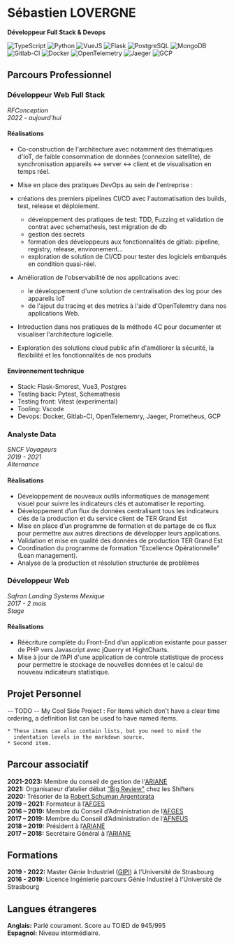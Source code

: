# Sébastien LOVERGNE
**Développeur Full Stack & Devops**

![TypeScript](https://img.shields.io/badge/TypeScript-blue?logo=typescript&logoColor=white)
![Python](https://img.shields.io/badge/Python-blue?logo=python&logoColor=white)
![VueJS](https://img.shields.io/badge/VueJS-mediumseagreen?logo=vuedotjs&logoColor=white)
![Flask](https://img.shields.io/badge/Flask-grey?logo=flask&logoColor=white)
![PostgreSQL](https://img.shields.io/badge/PostgreSQL-steelblue?logo=postgresql&logoColor=white)
![MongoDB](https://img.shields.io/badge/MongoDB-limegreen?logo=mongodb&logoColor=white)
![Gitlab-CI](https://img.shields.io/badge/Gitlab--CI-orange?logo=gitlab&logoColor=white)
![Docker](https://img.shields.io/badge/Docker-dodgerblue?logo=docker&logoColor=white)
![OpenTelemetry](https://img.shields.io/badge/OpenTelemetry-darkslateblue?logo=opentelemetry&logoColor=white)
![Jaeger](https://img.shields.io/badge/Jaeger-darkturquoise?logo=jaeger&logoColor=white)
![GCP](https://img.shields.io/badge/GCP-dodgerblue?logo=googlecloud&logoColor=white)

## Parcours Professionnel

### Développeur Web Full Stack
*RFConception*  
*2022 - aujourd'hui*  

#### Réalisations

- Co-construction de l'architecture avec notamment des thématiques d'IoT, de faible
consommation de données (connexion satellite), de synchronisation appareils <-> server <->
client et de visualisation en temps réel.

- Mise en place des pratiques DevOps au sein de l'entreprise :
- créations des premiers pipelines CI/CD avec l'automatisation des builds, test,
    release et déploiement.
  - développement des pratiques de test: TDD, Fuzzing et validation de contrat avec
    schemathesis, test migration de db
  - gestion des secrets
  - formation des développeurs aux fonctionnalités de gitlab: pipeline, registry,
    release, environement...
  - exploration de solution de CI/CD pour tester des logiciels embarqués en condition
    quasi-réel.

- Amélioration de l'observabilité de nos applications avec:
  - le développement d'une solution de centralisation des log pour des appareils IoT
  - de l'ajout du tracing et des metrics à l'aide d'OpenTelemtry dans nos applications
  Web.

- Introduction dans nos pratiques de la méthode 4C pour documenter et visualiser
l'architecture logicielle.

- Exploration des solutions cloud public afin d'améliorer la sécurité, la flexibilité
et les fonctionnalités de nos produits

#### Environnement technique

- Stack: Flask-Smorest, Vue3, Postgres
- Testing back: Pytest, Schemathesis
- Testing front: Vitest (experimental)
- Tooling: Vscode
- Devops: Docker, Gitlab-CI, OpenTelememry, Jaeger, Prometheus, GCP


### Analyste Data

*SNCF Voyageurs*  
*2019 - 2021*  
*Alternance*  

#### Réalisations

- Développement de nouveaux outils informatiques de management visuel pour suivre les
indicateurs clés et automatiser le reporting.
- Développement d’un flux de données centralisant tous les indicateurs clés de la
production et du service client de TER Grand Est
- Mise en place d’un programme de formation et de partage de ce flux pour permettre aux
autres directions de développer leurs applications.
- Validation et mise en qualité des données de production TER Grand Est
- Coordination du programme de formation "Excellence Opérationnelle" (Lean management).
- Analyse de la production et résolution structurée de problèmes


### Développeur Web

*Safran Landing Systems Mexique*  
*2017 - 2 mois*  
*Stage*  

#### Réalisations

- Réécriture complète du Front-End d’un application existante pour passer de PHP vers Javascript
avec jQuerry et HightCharts.  
- Mise à jour de l’API d'une application de controle statistique de process pour permettre le
stockage de nouvelles données et le calcul de nouveau indicateurs statistique.  


## Projet Personnel

 -- TODO --
My Cool Side Project
:   For items which don't have a clear time ordering, a definition
    list can be used to have named items.

    * These items can also contain lists, but you need to mind the
      indentation levels in the markdown source.
    * Second item.

## Parcour associatif

**2021-2023:** Membre du conseil de gestion de l'[ARIANE](https://physique-ingenierie.unistra.fr/scolarite-vie-etudiante/amicale-des-etudiants-ariane)  
**2021:** Organisateur d’atelier débat ["Big Review"](https://wiki.theshifters.org/index.php?title=Big_Review) chez les Shifters  
**2020:** Trésorier de la [Robert Schuman Argentorata](http://www.rsa-strasbourg.eu/)  
**2019 – 2021:** Formateur à l’[AFGES](https://afges.org/)  
**2016 – 2019:** Membre du Conseil d’Administration de l’[AFGES](https://afges.org/)  
**2017 – 2019:** Membre du Conseil d’Administration de l'[AFNEUS](https://afneus.org/)  
**2018 – 2019:** Président à l’[ARIANE](https://physique-ingenierie.unistra.fr/scolarite-vie-etudiante/amicale-des-etudiants-ariane)  
**2017 – 2018:** Secrétaire Général à l’[ARIANE](https://physique-ingenierie.unistra.fr/scolarite-vie-etudiante/amicale-des-etudiants-ariane)  

## Formations
**2019 - 2022:** Master Génie Industriel ([GIPI](https://physique-ingenierie.unistra.fr/formations/masters/genie-industriel/production-industrielle-gipi)) 
à l'Université de Strasbourg  
**2016 - 2019:** Licence Ingénierie parcours Génie Industirel à l'Université de Strasbourg  


## Langues étrangeres

**Anglais:** Parlé courament. Score au TOIED de 945/995  
**Espagnol:** Niveau intermédiaire. 